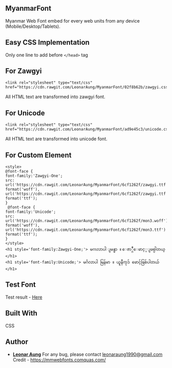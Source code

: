 ## MyanmarFont
Myanmar Web Font embed for every web units from any device (Mobile/Desktop/Tablets).

## Easy CSS Implementation
Only one line to add before ``` </head> ``` tag

## For Zawgyi
```
<link rel="stylesheet" type="text/css" href="https://cdn.rawgit.com/LeonarAung/MyanmarFont/02f8b62b/zawgyi.css">
```
All HTML text are transformed into zawgyi font.

## For Unicode
```
<link rel="stylesheet" type="text/css" href="https://cdn.rawgit.com/LeonarAung/MyanmarFont/ad9e45c3/unicode.css">
```
All HTML text are transformed into unicode font.


## For Custom Element

```
<style>
@font-face {
font-family:'Zawgyi-One';
src: url('https://cdn.rawgit.com/LeonarAung/MyanmarFont/6cf1262f/zawgyi.ttf') format('woff'), url('https://cdn.rawgit.com/LeonarAung/MyanmarFont/6cf1262f/zawgyi.ttf') format('ttf');
}
 @font-face {
font-family:'Unicode';
src: url('https://cdn.rawgit.com/LeonarAung/MyanmarFont/6cf1262f/mon3.woff') format('woff'), url('https://cdn.rawgit.com/LeonarAung/MyanmarFont/6cf1262f/mon3.ttf') format('ttf');
}
</style>
<h1 style='font-family:Zawgyi-One;'> မဂၤလာပါ ျမန္မာ ။ ေဇာ္ဂ်ီေဖာင့္ျဖစ္ပါတယ္ </h1>
<h1 style='font-family:Unicode;'> မင်္ဂလာပါ မြန်မာ ။ ယူနီကုဒ် ဖောင့်ဖြစ်ပါတယ် </h1>
```

## Test Font
Test result - <a target=_blank href="https://cdn.rawgit.com/LeonarAung/MyanmarFont/6cf1262f/index.html"> Here </a>
## Built With

CSS

## Author

* **[Leonar Aung](https://github.com/LeonarAung)**
For any bug, please contact leonaraung1990@gmail.com
Credit - https://mmwebfonts.comquas.com/
